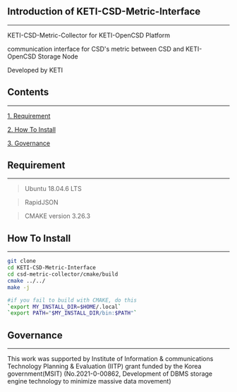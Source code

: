 ## Introduction of KETI-CSD-Metric-Interface
-------------
KETI-CSD-Metric-Collector for KETI-OpenCSD Platform

communication interface for CSD's metric between CSD and KETI-OpenCSD Storage Node

Developed by KETI

## Contents
-------------
[1. Requirement](#requirement)

[2. How To Install](#How-To-Install)

[3. Governance](#governance)

## Requirement
-------------
>   Ubuntu 18.04.6 LTS

>   RapidJSON

>   CMAKE version 3.26.3

## How To Install
-------------
```bash
git clone 
cd KETI-CSD-Metric-Interface
cd csd-metric-collector/cmake/build
cmake ../../
make -j

#if you fail to build with CMAKE, do this
`export MY_INSTALL_DIR=$HOME/.local`
`export PATH="$MY_INSTALL_DIR/bin:$PATH"`
```

## Governance
-------------
This work was supported by Institute of Information & communications Technology Planning & Evaluation (IITP) grant funded by the Korea government(MSIT) (No.2021-0-00862, Development of DBMS storage engine technology to minimize massive data movement)

